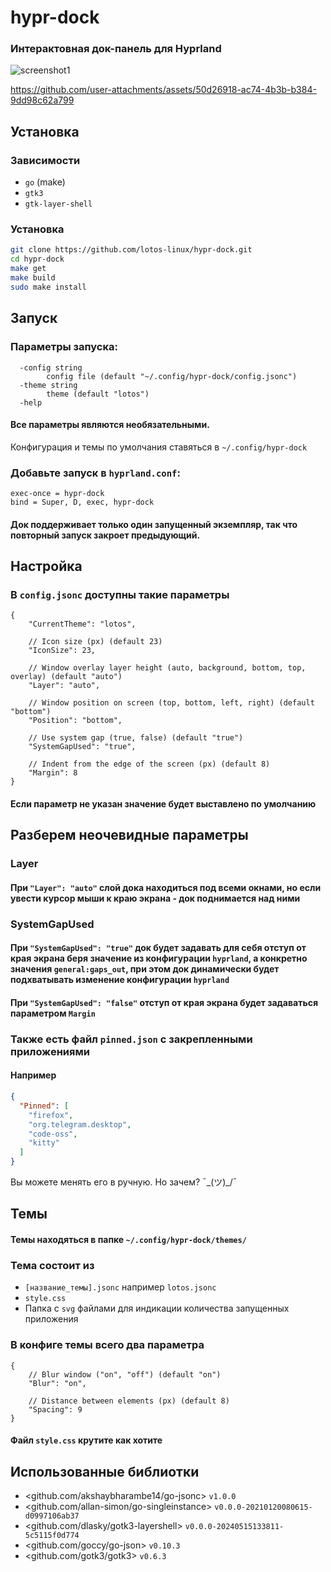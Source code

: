 # hypr-dock
### Интерактовная док-панель для Hyprland

![screenshot1](https://github.com/user-attachments/assets/b98cdf7c-83b0-4c12-9da1-ada9e1543178)


https://github.com/user-attachments/assets/50d26918-ac74-4b3b-b384-9dd98c62a799



## Установка

### Зависимости

- `go` (make)
- `gtk3`
- `gtk-layer-shell`

### Установка

```bash
git clone https://github.com/lotos-linux/hypr-dock.git
cd hypr-dock
make get
make build
sudo make install
```

## Запуск

### Параметры запуска:

```text
  -config string
    	config file (default "~/.config/hypr-dock/config.jsonc")
  -theme string
    	theme (default "lotos")
  -help
```
#### Все параметры являются необязательными.

Конфигурация и темы по умолчания ставяться в `~/.config/hypr-dock`
### Добавьте запуск в `hyprland.conf`:

```text
exec-once = hypr-dock
bind = Super, D, exec, hypr-dock
```

#### Док поддерживает только один запущенный экземпляр, так что повторный запуск закроет предыдующий.

## Настройка

### В `config.jsonc` доступны такие параметры

```jsonc
{
    "CurrentTheme": "lotos",

    // Icon size (px) (default 23)
    "IconSize": 23,

    // Window overlay layer height (auto, background, bottom, top, overlay) (default "auto")
    "Layer": "auto",

    // Window position on screen (top, bottom, left, right) (default "bottom")
    "Position": "bottom",

    // Use system gap (true, false) (default "true")
    "SystemGapUsed": "true",

    // Indent from the edge of the screen (px) (default 8)
    "Margin": 8
}
```
#### Если параметр не указан значение будет выставлено по умолчанию
## Разберем неочевидные параметры
### Layer
#### При `"Layer": "auto"` слой дока находиться под всеми окнами, но если увести курсор мыши к краю экрана - док поднимается над ними
### SystemGapUsed
#### При `"SystemGapUsed": "true"` док будет задавать для себя отступ от края экрана беря значение из конфигурации `hyprland`, а конкретно значения `general:gaps_out`, при этом док динамически будет подхватывать изменение конфигурации `hyprland`
#### При `"SystemGapUsed": "false"` отступ от края экрана будет задаваться параметром `Margin`

### Также есть файл `pinned.json` с закрепленными приложениями
#### Например
```json
{
  "Pinned": [
    "firefox",
    "org.telegram.desktop",
    "code-oss",
    "kitty"
  ]
}
```
Вы можете менять его в ручную. Но зачем? ¯\_(ツ)_/¯

## Темы

#### Темы находяться в папке `~/.config/hypr-dock/themes/`

### Тема состоит из
- `[название_темы].jsonc` например `lotos.jsonc`
- `style.css`
- Папка с `svg` файлами для индикации количества запущенных приложения

### В конфиге темы всего два параметра
```jsonc
{
    // Blur window ("on", "off") (default "on")
    "Blur": "on",

    // Distance between elements (px) (default 8)
    "Spacing": 9
}
```
#### Файл `style.css` крутите как хотите 

## Использованные библиотки
- <github.com/akshaybharambe14/go-jsonc> `v1.0.0`
- <github.com/allan-simon/go-singleinstance> `v0.0.0-20210120080615-d0997106ab37`
- <github.com/dlasky/gotk3-layershell> `v0.0.0-20240515133811-5c5115f0d774`
- <github.com/goccy/go-json> `v0.10.3`
- <github.com/gotk3/gotk3> `v0.6.3`

